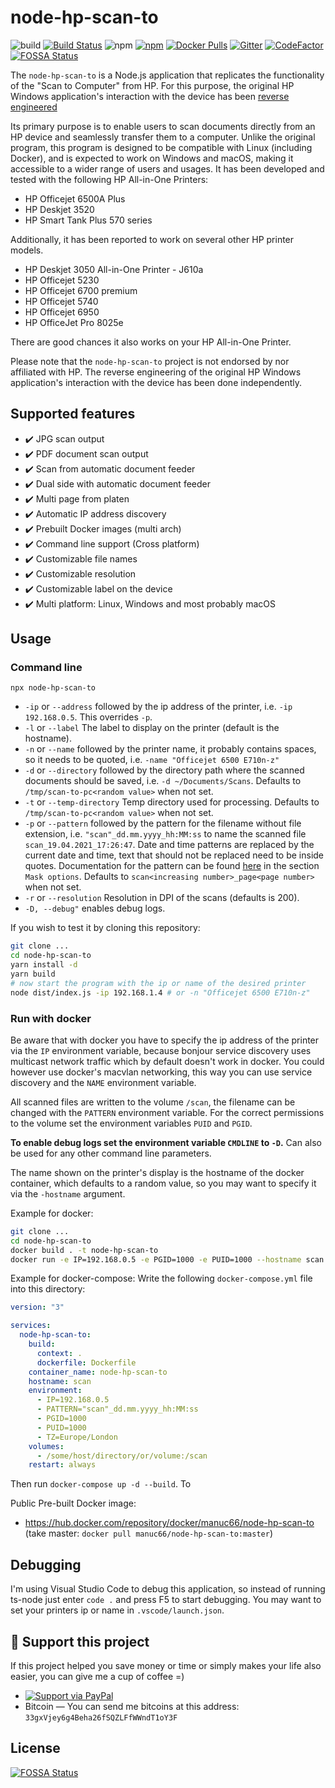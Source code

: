 # node-hp-scan-to

![build](https://github.com/manuc66/node-hp-scan-to/actions/workflows/docker-image.yml/badge.svg)
[![Build Status](https://app.travis-ci.com/manuc66/node-hp-scan-to.svg?branch=master)](https://app.travis-ci.com/manuc66/node-hp-scan-to)
![npm](https://img.shields.io/npm/v/node-hp-scan-to)
[![npm](https://img.shields.io/npm/dt/node-hp-scan-to)](https://www.npmjs.com/package/node-hp-scan-to)
[![Docker Pulls](https://img.shields.io/docker/pulls/manuc66/node-hp-scan-to)](https://hub.docker.com/repository/docker/manuc66/node-hp-scan-to)
[![Gitter](https://badges.gitter.im/node-hp-scan-to/community.svg)](https://gitter.im/node-hp-scan-to/community?utm_source=badge&utm_medium=badge&utm_campaign=pr-badge)
[![CodeFactor](https://www.codefactor.io/repository/github/manuc66/node-hp-scan-to/badge)](https://www.codefactor.io/repository/github/manuc66/node-hp-scan-to)
[![FOSSA Status](https://app.fossa.com/api/projects/git%2Bgithub.com%2Fmanuc66%2Fnode-hp-scan-to.svg?type=shield)](https://app.fossa.com/projects/git%2Bgithub.com%2Fmanuc66%2Fnode-hp-scan-to?ref=badge_shield)

The `node-hp-scan-to` is a Node.js application that replicates the functionality of the "Scan to Computer" from HP. For this purpose, the original HP Windows application's interaction with the device has been [reverse engineered](protocol_doc/HP%20Officejet%206500%20E710n-z.md)

Its primary purpose is to enable users to scan documents directly from an HP device and seamlessly transfer them to a computer. Unlike the original program, this program is designed to be compatible with Linux (including Docker), and is expected to work on Windows and macOS, making it accessible to a wider range of users and usages. It has been developed and tested with the following HP All-in-One Printers:
- HP Officejet 6500A Plus
- HP Deskjet 3520
- HP Smart Tank Plus 570 series

Additionally, it has been reported to work on several other HP printer models.
- HP Deskjet 3050 All-in-One Printer - J610a
- HP Officejet 5230
- HP Officejet 6700 premium
- HP Officejet 5740
- HP Officejet 6950
- HP OfficeJet Pro 8025e

There are good chances it also works on your HP All-in-One Printer.

Please note that the `node-hp-scan-to` project is not endorsed by nor affiliated with HP. The reverse engineering of the original HP Windows application's interaction with the device has been done independently.

## Supported features
- ✔️ JPG scan output
- ✔️ PDF document scan output
- ✔️ Scan from automatic document feeder
- ✔️ Dual side with automatic document feeder
- ✔️ Multi page from platen
- ✔️ Automatic IP address discovery
- ✔️ Prebuilt Docker images (multi arch)
- ✔️ Command line support (Cross platform)
- ✔️ Customizable file names
- ✔️ Customizable resolution
- ✔️ Customizable label on the device
- ✔️ Multi platform: Linux, Windows and most probably macOS

## Usage

### Command line
`npx node-hp-scan-to`

- `-ip` or `--address` followed by the ip address of the printer, i.e. `-ip 192.168.0.5`. This overrides `-p`.
- `-l` or `--label` The label to display on the printer (default is the hostname).
- `-n` or `--name` followed by the printer name, it probably contains spaces, so it needs to be quoted, i.e. `-name "Officejet 6500 E710n-z"`
- `-d` or `--directory` followed by the directory path where the scanned documents should be saved, i.e. `-d ~/Documents/Scans`. Defaults to `/tmp/scan-to-pc<random value>` when not set.
- `-t` or `--temp-directory` Temp directory used for processing. Defaults to `/tmp/scan-to-pc<random value>` when not set.
- `-p` or `--pattern` followed by the pattern for the filename without file extension, i.e. `"scan"_dd.mm.yyyy_hh:MM:ss` to name the scanned file `scan_19.04.2021_17:26:47`. Date and time patterns are replaced by the current date and time, text that should not be replaced need to be inside quotes. Documentation for the pattern can be found [here](https://www.npmjs.com/package/dateformat) in the section `Mask options`. Defaults to `scan<increasing number>_page<page number>` when not set.
- `-r` or `--resolution` Resolution in DPI of the scans (defaults is 200).
- `-D, --debug"` enables debug logs.

If you wish to test it by cloning this repository:
```sh
git clone ...
cd node-hp-scan-to
yarn install -d
yarn build
# now start the program with the ip or name of the desired printer
node dist/index.js -ip 192.168.1.4 # or -n "Officejet 6500 E710n-z"
```

### Run with docker
Be aware that with docker you have to specify the ip address of the printer via the `IP` environment variable, because 
bonjour service discovery uses multicast network traffic which by default doesn't work in docker.
You could however use docker's macvlan networking, this way you can use service discovery and the `NAME` environment variable.

All scanned files are written to the volume `/scan`, the filename can be changed with the `PATTERN` environment variable.
For the correct permissions to the volume set the environment variables `PUID` and `PGID`.

__To enable debug logs set the environment variable `CMDLINE` to `-D`.__ Can also be used for any other command line parameters.

The name shown on the printer's display is the hostname of the docker container, which defaults to a random value, so you may want to specify it via the `-hostname` argument.

Example for docker:
```sh
git clone ...
cd node-hp-scan-to
docker build . -t node-hp-scan-to
docker run -e IP=192.168.0.5 -e PGID=1000 -e PUID=1000 --hostname scan node-hp-scan-to
```

Example for docker-compose:
Write the following `docker-compose.yml` file into this directory:
```yml
version: "3"

services:
  node-hp-scan-to:
    build:
      context: .
      dockerfile: Dockerfile
    container_name: node-hp-scan-to
    hostname: scan
    environment:
      - IP=192.168.0.5
      - PATTERN="scan"_dd.mm.yyyy_hh:MM:ss
      - PGID=1000
      - PUID=1000
      - TZ=Europe/London
    volumes:
      - /some/host/directory/or/volume:/scan
    restart: always
```
Then run `docker-compose up -d --build`.
To 

Public Pre-built Docker image:
- https://hub.docker.com/repository/docker/manuc66/node-hp-scan-to (take master: `docker pull manuc66/node-hp-scan-to:master`) 

## Debugging
I'm using Visual Studio Code to debug this application, so instead of running ts-node just enter `code .` and press F5 to start debugging.
You may want to set your printers ip or name in `.vscode/launch.json`.


## 💖 Support this project
If this project helped you save money or time or simply makes your life also easier, you can give me a cup of coffee =)

- [![Support via PayPal](https://cdn.rawgit.com/twolfson/paypal-github-button/1.0.0/dist/button.svg)](https://www.paypal.me/manuc66)
- Bitcoin — You can send me bitcoins at this address: `33gxVjey6g4Beha26fSQZLFfWWndT1oY3F`

## License
[![FOSSA Status](https://app.fossa.com/api/projects/git%2Bgithub.com%2Fmanuc66%2Fnode-hp-scan-to.svg?type=large)](https://app.fossa.com/projects/git%2Bgithub.com%2Fmanuc66%2Fnode-hp-scan-to?ref=badge_large)
